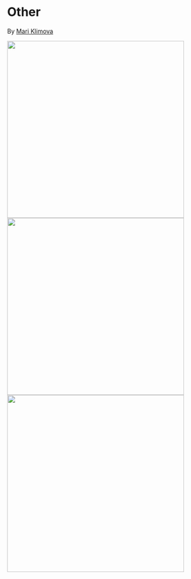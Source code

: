 # Other

By [Mari Klimova](//instagram.com/junemarysya/)

<img src="pix/silmarillion.webp" style="width:410px; height: auto;">

<img src="pix/june2.webp" style="width:410px; height: auto;">
<img src="pix/june3.webp" style="width:410px; height: auto;">
